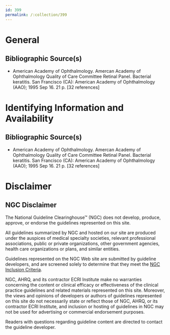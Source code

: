 ```yaml
---
id: 399
permalink: /:collection/399
---
```


# General

## Bibliographic Source(s)

- American Academy of Ophthalmology. Amercan Academy of Ophthalmology Quality of Care Committee Retinal Panel. Bacterial keratitis. San Francisco (CA): American Academy of Ophthalmology (AAO); 1995 Sep 16. 21 p. [32 references]

# Identifying Information and Availability

## Bibliographic Source(s)

- American Academy of Ophthalmology. Amercan Academy of Ophthalmology Quality of Care Committee Retinal Panel. Bacterial keratitis. San Francisco (CA): American Academy of Ophthalmology (AAO); 1995 Sep 16. 21 p. [32 references]

# Disclaimer

## NGC Disclaimer

The National Guideline Clearinghouse™ (NGC) does not develop, produce, approve, or endorse the guidelines represented on this site.

All guidelines summarized by NGC and hosted on our site are produced under the auspices of medical specialty societies, relevant professional associations, public or private organizations, other government agencies, health care organizations or plans, and similar entities.

Guidelines represented on the NGC Web site are submitted by guideline developers, and are screened solely to determine that they meet the [NGC Inclusion Criteria](/help-and-about/summaries/inclusion-criteria).

NGC, AHRQ, and its contractor ECRI Institute make no warranties concerning the content or clinical efficacy or effectiveness of the clinical practice guidelines and related materials represented on this site. Moreover, the views and opinions of developers or authors of guidelines represented on this site do not necessarily state or reflect those of NGC, AHRQ, or its contractor ECRI Institute, and inclusion or hosting of guidelines in NGC may not be used for advertising or commercial endorsement purposes.

Readers with questions regarding guideline content are directed to contact the guideline developer.


